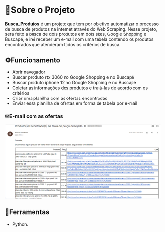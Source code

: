 
# 📖Sobre o Projeto

**Busca_Produtos** é um projeto que tem por objetivo automatizar o processo de busca de produtos na internet através do Web Scraping. Nesse projeto, será feito a busca de dois produtos em dois sites, Google Shopping e Buscapé, e irei receber um e-mail com uma tebela contendo os produtos encontrados que atenderam todos os critérios de busca.

## ⚙Funcionamento
* Abrir navegador
* Buscar produto rtx 3060 no Google Shopping e no Buscapé
* Buscar produto iphone 12 no Google Shopping e no Buscapé
* Coletar as informações dos produtos e tratá-las de acordo com os critérios
* Criar uma planilha com as ofertas encontradas
* Enviar essa planilha de ofertas em forma de tabela por e-mail


### ✉E-mail com as ofertas
![email_ofertas](https://github.com/DanielCardosoMDS/Python/blob/main/Web_Scraping/Imagens/email_final.PNG)




## 🔧Ferramentas
- Python.

